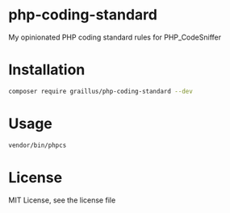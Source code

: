 # php-coding-standard
My opinionated PHP coding standard rules for PHP_CodeSniffer


# Installation

```bash
composer require graillus/php-coding-standard --dev
```

# Usage
```bash
vendor/bin/phpcs 
```

# License
MIT License, see the license file
